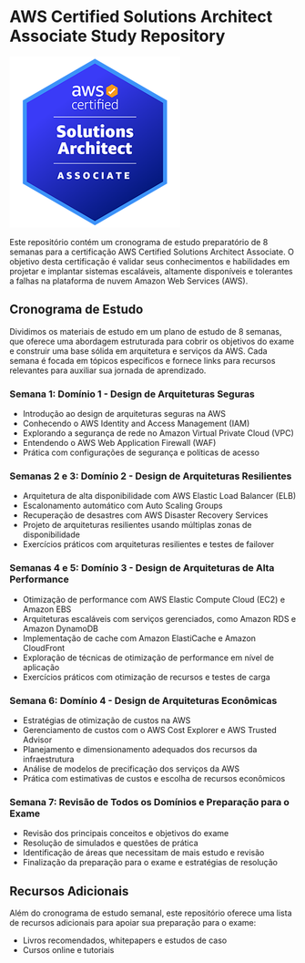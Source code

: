# AWS Certified Solutions Architect Associate Study Repository

![badge](./badge.png)


Este repositório contém um cronograma de estudo preparatório de 8 semanas para a certificação AWS Certified Solutions Architect Associate. O objetivo desta certificação é validar seus conhecimentos e habilidades em projetar e implantar sistemas escaláveis, altamente disponíveis e tolerantes a falhas na plataforma de nuvem Amazon Web Services (AWS).

## Cronograma de Estudo

Dividimos os materiais de estudo em um plano de estudo de 8 semanas, que oferece uma abordagem estruturada para cobrir os objetivos do exame e construir uma base sólida em arquitetura e serviços da AWS. Cada semana é focada em tópicos específicos e fornece links para recursos relevantes para auxiliar sua jornada de aprendizado.

### Semana 1: Domínio 1 - Design de Arquiteturas Seguras
- Introdução ao design de arquiteturas seguras na AWS
- Conhecendo o AWS Identity and Access Management (IAM)
- Explorando a segurança de rede no Amazon Virtual Private Cloud (VPC)
- Entendendo o AWS Web Application Firewall (WAF)
- Prática com configurações de segurança e políticas de acesso

### Semanas 2 e 3: Domínio 2 - Design de Arquiteturas Resilientes
- Arquitetura de alta disponibilidade com AWS Elastic Load Balancer (ELB)
- Escalonamento automático com Auto Scaling Groups
- Recuperação de desastres com AWS Disaster Recovery Services
- Projeto de arquiteturas resilientes usando múltiplas zonas de disponibilidade
- Exercícios práticos com arquiteturas resilientes e testes de failover

### Semanas 4 e 5: Domínio 3 - Design de Arquiteturas de Alta Performance
- Otimização de performance com AWS Elastic Compute Cloud (EC2) e Amazon EBS
- Arquiteturas escaláveis com serviços gerenciados, como Amazon RDS e Amazon DynamoDB
- Implementação de cache com Amazon ElastiCache e Amazon CloudFront
- Exploração de técnicas de otimização de performance em nível de aplicação
- Exercícios práticos com otimização de recursos e testes de carga

### Semana 6: Domínio 4 - Design de Arquiteturas Econômicas
- Estratégias de otimização de custos na AWS
- Gerenciamento de custos com o AWS Cost Explorer e AWS Trusted Advisor
- Planejamento e dimensionamento adequados dos recursos da infraestrutura
- Análise de modelos de precificação dos serviços da AWS
- Prática com estimativas de custos e escolha de recursos econômicos

### Semana 7: Revisão de Todos os Domínios e Preparação para o Exame
- Revisão dos principais conceitos e objetivos do exame
- Resolução de simulados e questões de prática
- Identificação de áreas que necessitam de mais estudo e revisão
- Finalização da preparação para o exame e estratégias de resolução

## Recursos Adicionais

Além do cronograma de estudo semanal, este repositório oferece uma lista de recursos adicionais para apoiar sua preparação para o exame:

- Livros recomendados, whitepapers e estudos de caso
- Cursos online e tutoriais